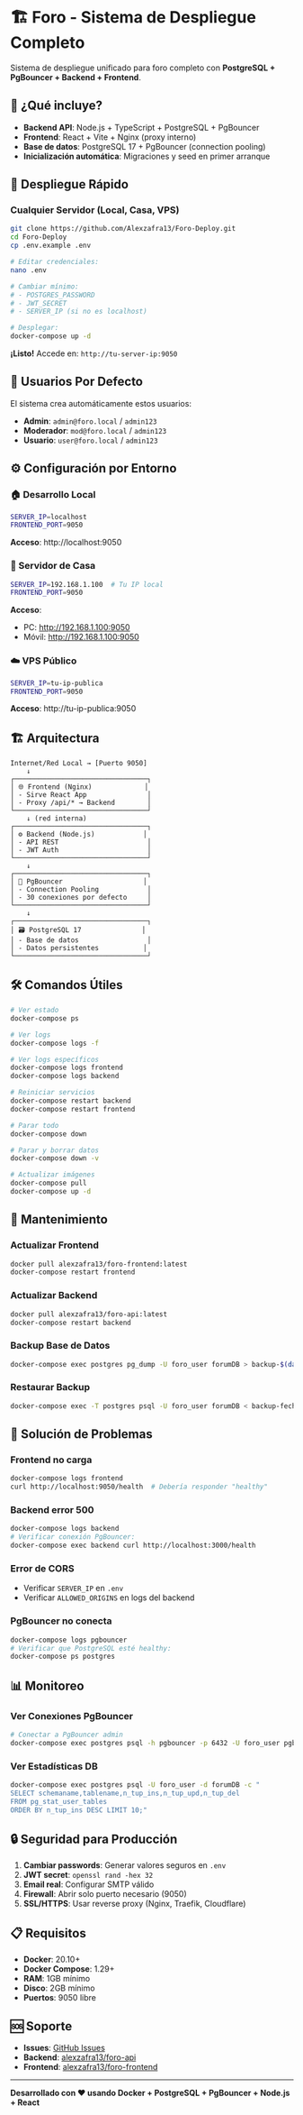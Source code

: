 # 🏗️ Foro - Sistema de Despliegue Completo

Sistema de despliegue unificado para foro completo con **PostgreSQL + PgBouncer + Backend + Frontend**.

## 🎯 ¿Qué incluye?

- **Backend API**: Node.js + TypeScript + PostgreSQL + PgBouncer
- **Frontend**: React + Vite + Nginx (proxy interno)
- **Base de datos**: PostgreSQL 17 + PgBouncer (connection pooling)
- **Inicialización automática**: Migraciones y seed en primer arranque

## 🚀 Despliegue Rápido

### Cualquier Servidor (Local, Casa, VPS)
```bash
git clone https://github.com/Alexzafra13/Foro-Deploy.git
cd Foro-Deploy
cp .env.example .env

# Editar credenciales:
nano .env

# Cambiar mínimo:
# - POSTGRES_PASSWORD
# - JWT_SECRET  
# - SERVER_IP (si no es localhost)

# Desplegar:
docker-compose up -d
```

**¡Listo!** Accede en: `http://tu-server-ip:9050`

## 🔑 Usuarios Por Defecto

El sistema crea automáticamente estos usuarios:

- **Admin**: `admin@foro.local` / `admin123`
- **Moderador**: `mod@foro.local` / `admin123`
- **Usuario**: `user@foro.local` / `admin123`

## ⚙️ Configuración por Entorno

### 🏠 Desarrollo Local
```bash
SERVER_IP=localhost
FRONTEND_PORT=9050
```
**Acceso**: http://localhost:9050

### 🏡 Servidor de Casa
```bash
SERVER_IP=192.168.1.100  # Tu IP local
FRONTEND_PORT=9050
```
**Acceso**: 
- PC: http://192.168.1.100:9050
- Móvil: http://192.168.1.100:9050

### ☁️ VPS Público
```bash
SERVER_IP=tu-ip-publica
FRONTEND_PORT=9050
```
**Acceso**: http://tu-ip-publica:9050

## 🏗️ Arquitectura

```
Internet/Red Local → [Puerto 9050]
    ↓
┌─────────────────────────────────┐
│ 🌐 Frontend (Nginx)             │
│ - Sirve React App               │
│ - Proxy /api/* → Backend        │
└─────────────────────────────────┘
    ↓ (red interna)
┌─────────────────────────────────┐
│ ⚙️ Backend (Node.js)            │
│ - API REST                      │
│ - JWT Auth                      │
└─────────────────────────────────┘
    ↓
┌─────────────────────────────────┐
│ 🔄 PgBouncer                    │
│ - Connection Pooling            │
│ - 30 conexiones por defecto     │
└─────────────────────────────────┘
    ↓
┌─────────────────────────────────┐
│ 🗃️ PostgreSQL 17               │
│ - Base de datos                 │
│ - Datos persistentes           │
└─────────────────────────────────┘
```

## 🛠️ Comandos Útiles

```bash
# Ver estado
docker-compose ps

# Ver logs
docker-compose logs -f

# Ver logs específicos
docker-compose logs frontend
docker-compose logs backend

# Reiniciar servicios
docker-compose restart backend
docker-compose restart frontend

# Parar todo
docker-compose down

# Parar y borrar datos
docker-compose down -v

# Actualizar imágenes
docker-compose pull
docker-compose up -d
```

## 🔧 Mantenimiento

### Actualizar Frontend
```bash
docker pull alexzafra13/foro-frontend:latest
docker-compose restart frontend
```

### Actualizar Backend
```bash
docker pull alexzafra13/foro-api:latest
docker-compose restart backend
```

### Backup Base de Datos
```bash
docker-compose exec postgres pg_dump -U foro_user forumDB > backup-$(date +%Y%m%d).sql
```

### Restaurar Backup
```bash
docker-compose exec -T postgres psql -U foro_user forumDB < backup-fecha.sql
```

## 🐛 Solución de Problemas

### Frontend no carga
```bash
docker-compose logs frontend
curl http://localhost:9050/health  # Debería responder "healthy"
```

### Backend error 500
```bash
docker-compose logs backend
# Verificar conexión PgBouncer:
docker-compose exec backend curl http://localhost:3000/health
```

### Error de CORS
- Verificar `SERVER_IP` en `.env` 
- Verificar `ALLOWED_ORIGINS` en logs del backend

### PgBouncer no conecta
```bash
docker-compose logs pgbouncer
# Verificar que PostgreSQL esté healthy:
docker-compose ps postgres
```

## 📊 Monitoreo

### Ver Conexiones PgBouncer
```bash
# Conectar a PgBouncer admin
docker-compose exec postgres psql -h pgbouncer -p 6432 -U foro_user pgbouncer -c "SHOW POOLS;"
```

### Ver Estadísticas DB
```bash
docker-compose exec postgres psql -U foro_user -d forumDB -c "
SELECT schemaname,tablename,n_tup_ins,n_tup_upd,n_tup_del 
FROM pg_stat_user_tables 
ORDER BY n_tup_ins DESC LIMIT 10;"
```

## 🔒 Seguridad para Producción

1. **Cambiar passwords**: Generar valores seguros en `.env`
2. **JWT secret**: `openssl rand -hex 32`
3. **Email real**: Configurar SMTP válido
4. **Firewall**: Abrir solo puerto necesario (9050)
5. **SSL/HTTPS**: Usar reverse proxy (Nginx, Traefik, Cloudflare)

## 📋 Requisitos

- **Docker**: 20.10+
- **Docker Compose**: 1.29+
- **RAM**: 1GB mínimo
- **Disco**: 2GB mínimo
- **Puertos**: 9050 libre

## 🆘 Soporte

- **Issues**: [GitHub Issues](https://github.com/Alexzafra13/Foro-Deploy/issues)
- **Backend**: [alexzafra13/foro-api](https://hub.docker.com/r/alexzafra13/foro-api)
- **Frontend**: [alexzafra13/foro-frontend](https://hub.docker.com/r/alexzafra13/foro-frontend)

---

**Desarrollado con ❤️ usando Docker + PostgreSQL + PgBouncer + Node.js + React**